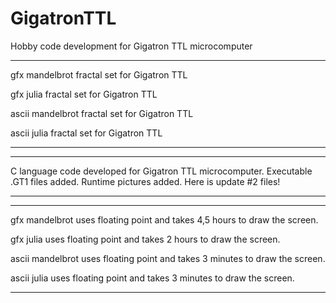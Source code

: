 # GigatronTTL
Hobby code development for Gigatron TTL microcomputer


---------------------------------------------------------------------------------------------------------------
gfx mandelbrot fractal set for Gigatron TTL

gfx julia fractal set for Gigatron TTL

ascii mandelbrot fractal set for Gigatron TTL

ascii julia fractal set for Gigatron TTL

---------------------------------------------------------------------------------------------------------------


---------------------------------------------------------------------------------------------------------------
C language code developed for Gigatron TTL microcomputer. 
Executable .GT1 files added.
Runtime pictures added.
Here is update #2 files!

---------------------------------------------------------------------------------------------------------------


---------------------------------------------------------------------------------------------------------------
gfx mandelbrot uses floating point and takes 4,5 hours to draw the screen.

gfx julia uses floating point and takes 2 hours to draw the screen.

ascii mandelbrot uses floating point and takes 3 minutes to draw the screen.

ascii julia uses floating point and takes 3 minutes to draw the screen.

---------------------------------------------------------------------------------------------------------------
